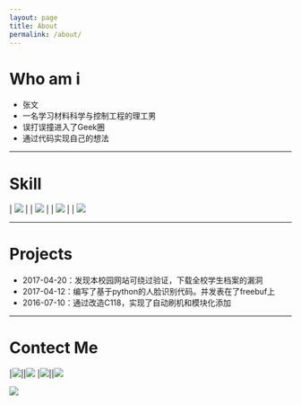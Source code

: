 ```yaml
---
layout: page
title: About
permalink: /about/
---
```

#  Who am i
- 张文
- 一名学习材料科学与控制工程的理工男
- 误打误撞进入了Geek圈
- 通过代码实现自己的想法

------
# Skill




|  [![](https://img.shields.io/badge/Python-2.7.*-brightgreen.svg)]()    | |      [![](https://img.shields.io/badge/ubuntu-16.04-brightgreen.svg)]() |  |  [![](https://img.shields.io/badge/Mysql-5.7*-brightgreen.svg)]()  | | [![](https://img.shields.io/badge/OpenCV-3.2.0-brightgreen.svg)]()






---
# Projects
- 2017-04-20：发现本校园网站可绕过验证，下载全校学生档案的漏洞
- 2017-04-12：编写了基于python的人脸识别代码。并发表在了freebuf上
- 2016-07-10：通过改造C118，实现了自动刷机和模块化添加

---
# Contect Me
|[![](https://img.shields.io/badge/TEL-15294705728-blue.svg)]()||[![](https://img.shields.io/badge/Github-0x024-blue.svg)](http://github.com/0x024)
|[![](https://img.shields.io/badge/Facebook-facebook-blue.svg)](https://www.facebook.com/wenzhang521)||[![](https://img.shields.io/badge/Weibo-weibo-blue.svg)](http://weibo.com/miniwenwen)

[![](https://img.shields.io/badge/Gmail-zw97073966%40gmail.com-blue.svg)]()














